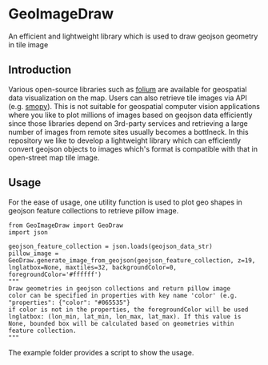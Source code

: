 # GeoImageDraw
An efficient and lightweight library which is used to draw geojson geometry in tile image 


Introduction
--
Various open-source libraries such as [folium](https://github.com/python-visualization/folium) are available for geospatial data visualization on the map.
Users can also retrieve tile images via API (e.g. [smopy](https://github.com/rossant/smopy)). This is not suitable for geospatial computer vision applications where you like to
plot millions of images based on geojson data efficiently since those libraries depend on 3rd-party services and retrieving a large number of images from remote sites usually becomes a bottlneck. In this repository we like to develop a lightweight library which can efficiently convert geojson objects to images which's format is compatible with that in open-street map tile image.

Usage
--
For the ease of usage, one utility function is used to plot geo shapes in geojson feature collections to retrieve pillow image.

```
from GeoImageDraw import GeoDraw
import json

geojson_feature_collection = json.loads(geojson_data_str)
pillow_image = GeoDraw.generate_image_from_geojson(geojson_feature_collection, z=19, lnglatbox=None, maxtiles=32, backgroundColor=0, foregroundColor='#ffffff')
"""
Draw geometries in geojson collections and return pillow image
color can be specified in properties with key name 'color' (e.g. "properties": {"color": "#065535"}
if color is not in the properties, the foregroundColor will be used
lnglatbox: (lon_min, lat_min, lon_max, lat_max). If this value is None, bounded box will be calculated based on geometries within
feature collection.
"""

```

The example folder provides a script to show the usage.









